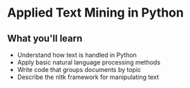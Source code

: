 # Applied Text Mining in Python

## What you'll learn

- Understand how text is handled in Python
- Apply basic natural language processing methods
- Write code that groups documents by topic
- Describe the nltk framework for manipulating text